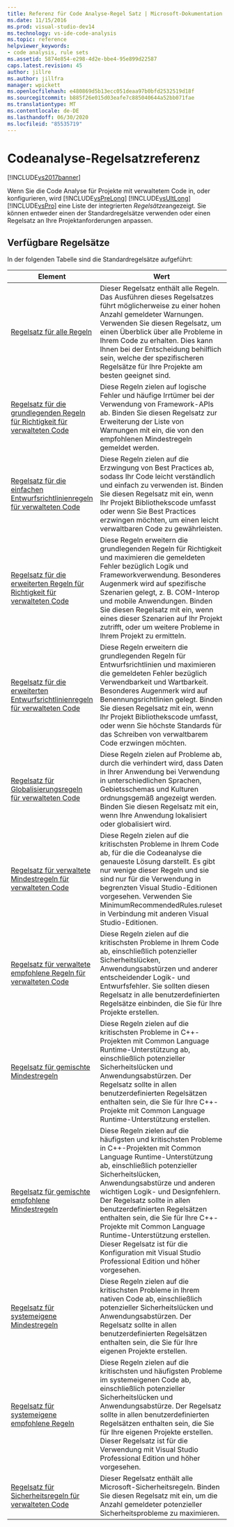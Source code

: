 ```yaml
---
title: Referenz für Code Analyse-Regel Satz | Microsoft-Dokumentation
ms.date: 11/15/2016
ms.prod: visual-studio-dev14
ms.technology: vs-ide-code-analysis
ms.topic: reference
helpviewer_keywords:
- code analysis, rule sets
ms.assetid: 5874e854-e298-4d2e-bbe4-95e899d22587
caps.latest.revision: 45
author: jillre
ms.author: jillfra
manager: wpickett
ms.openlocfilehash: e480869d5b13ecc051deaa97b0bfd2532519d18f
ms.sourcegitcommit: b885f26e015d03eafe7c885040644a52bb071fae
ms.translationtype: MT
ms.contentlocale: de-DE
ms.lasthandoff: 06/30/2020
ms.locfileid: "85535719"
---
```

# <a name="code-analysis-rule-set-reference"></a>Codeanalyse-Regelsatzreferenz
[!INCLUDE[vs2017banner](../includes/vs2017banner.md)]

Wenn Sie die Code Analyse für Projekte mit verwaltetem Code in, oder konfigurieren, wird [!INCLUDE[vsPreLong](../includes/vsprelong-md.md)] [!INCLUDE[vsUltLong](../includes/vsultlong-md.md)] [!INCLUDE[vsPro](../includes/vspro-md.md)] eine Liste der integrierten *Regelsätze*angezeigt. Sie können entweder einen der Standardregelsätze verwenden oder einen Regelsatz an Ihre Projektanforderungen anpassen.

## <a name="available-rule-sets"></a>Verfügbare Regelsätze
 In der folgenden Tabelle sind die Standardregelsätze aufgeführt:

|Element|Wert|
|-|-|
|[Regelsatz für alle Regeln](../code-quality/all-rules-rule-set.md)|Dieser Regelsatz enthält alle Regeln. Das Ausführen dieses Regelsatzes führt möglicherweise zu einer hohen Anzahl gemeldeter Warnungen. Verwenden Sie diesen Regelsatz, um einen Überblick über alle Probleme in Ihrem Code zu erhalten. Dies kann Ihnen bei der Entscheidung behilflich sein, welche der spezifischeren Regelsätze für Ihre Projekte am besten geeignet sind.|
|[Regelsatz für die grundlegenden Regeln für Richtigkeit für verwalteten Code](../code-quality/basic-correctness-rules-rule-set-for-managed-code.md)|Diese Regeln zielen auf logische Fehler und häufige Irrtümer bei der Verwendung von Framework-APIs ab. Binden Sie diesen Regelsatz zur Erweiterung der Liste von Warnungen mit ein, die von den empfohlenen Mindestregeln gemeldet werden.|
|[Regelsatz für die einfachen Entwurfsrichtlinienregeln für verwalteten Code](../code-quality/basic-design-guideline-rules-rule-set-for-managed-code.md)|Diese Regeln zielen auf die Erzwingung von Best Practices ab, sodass Ihr Code leicht verständlich und einfach zu verwenden ist. Binden Sie diesen Regelsatz mit ein, wenn Ihr Projekt Bibliothekscode umfasst oder wenn Sie Best Practices erzwingen möchten, um einen leicht verwaltbaren Code zu gewährleisten.|
|[Regelsatz für die erweiterten Regeln für Richtigkeit für verwalteten Code](../code-quality/extended-correctness-rules-rule-set-for-managed-code.md)|Diese Regeln erweitern die grundlegenden Regeln für Richtigkeit und maximieren die gemeldeten Fehler bezüglich Logik und Frameworkverwendung. Besonderes Augenmerk wird auf spezifische Szenarien gelegt, z. B. COM-Interop und mobile Anwendungen. Binden Sie diesen Regelsatz mit ein, wenn eines dieser Szenarien auf Ihr Projekt zutrifft, oder um weitere Probleme in Ihrem Projekt zu ermitteln.|
|[Regelsatz für die erweiterten Entwurfsrichtlinienregeln für verwalteten Code](../code-quality/extended-design-guidelines-rules-rule-set-for-managed-code.md)|Diese Regeln erweitern die grundlegenden Regeln für Entwurfsrichtlinien und maximieren die gemeldeten Fehler bezüglich Verwendbarkeit und Wartbarkeit. Besonderes Augenmerk wird auf Benennungsrichtlinien gelegt. Binden Sie diesen Regelsatz mit ein, wenn Ihr Projekt Bibliothekscode umfasst, oder wenn Sie höchste Standards für das Schreiben von verwaltbarem Code erzwingen möchten.|
|[Regelsatz für Globalisierungsregeln für verwalteten Code](../code-quality/globalization-rules-rule-set-for-managed-code.md)|Diese Regeln zielen auf Probleme ab, durch die verhindert wird, dass Daten in Ihrer Anwendung bei Verwendung in unterschiedlichen Sprachen, Gebietsschemas und Kulturen ordnungsgemäß angezeigt werden. Binden Sie diesen Regelsatz mit ein, wenn Ihre Anwendung lokalisiert oder globalisiert wird.|
|[Regelsatz für verwaltete Mindestregeln für verwalteten Code](../code-quality/managed-minimun-rules-rule-set-for-managed-code.md)|Diese Regeln zielen auf die kritischsten Probleme in Ihrem Code ab, für die die Codeanalyse die genaueste Lösung darstellt.  Es gibt nur wenige dieser Regeln und sie sind nur für die Verwendung in begrenzten Visual Studio-Editionen vorgesehen.  Verwenden Sie MinimumRecommendedRules.ruleset in Verbindung mit anderen Visual Studio-Editionen.|
|[Regelsatz für verwaltete empfohlene Regeln für verwalteten Code](../code-quality/managed-recommended-rules-rule-set-for-managed-code.md)|Diese Regeln zielen auf die kritischsten Probleme in Ihrem Code ab, einschließlich potenzieller Sicherheitslücken, Anwendungsabstürzen und anderer entscheidender Logik- und Entwurfsfehler. Sie sollten diesen Regelsatz in alle benutzerdefinierten Regelsätze einbinden, die Sie für Ihre Projekte erstellen.|
|[Regelsatz für gemischte Mindestregeln](../code-quality/mixed-minimum-rules-rule-set.md)|Diese Regeln zielen auf die kritischsten Probleme in C++-Projekten mit Common Language Runtime-Unterstützung ab, einschließlich potenzieller Sicherheitslücken und Anwendungsabstürzen. Der Regelsatz sollte in allen benutzerdefinierten Regelsätzen enthalten sein, die Sie für Ihre C++-Projekte mit Common Language Runtime-Unterstützung erstellen.|
|[Regelsatz für gemischte empfohlene Mindestregeln](../code-quality/mixed-recommended-rules-rule-set.md)|Diese Regeln zielen auf die häufigsten und kritischsten Probleme in C++-Projekten mit Common Language Runtime-Unterstützung ab, einschließlich potenzieller Sicherheitslücken, Anwendungsabstürze und anderen wichtigen Logik- und Designfehlern. Der Regelsatz sollte in allen benutzerdefinierten Regelsätzen enthalten sein, die Sie für Ihre C++-Projekte mit Common Language Runtime-Unterstützung erstellen.  Dieser Regelsatz ist für die Konfiguration mit Visual Studio Professional Edition und höher vorgesehen.|
|[Regelsatz für systemeigene Mindestregeln](../code-quality/native-minimum-rules-rule-set.md)|Diese Regeln zielen auf die kritischsten Probleme in Ihrem nativen Code ab, einschließlich potenzieller Sicherheitslücken und Anwendungsabstürzen. Der Regelsatz sollte in allen benutzerdefinierten Regelsätzen enthalten sein, die Sie für Ihre eigenen Projekte erstellen.|
|[Regelsatz für systemeigene empfohlene Regeln](../code-quality/native-recommended-rules-rule-set.md)|Diese Regeln zielen auf die kritischsten und häufigsten Probleme im systemeigenen Code ab, einschließlich potenzieller Sicherheitslücken und Anwendungsabstürze.  Der Regelsatz sollte in allen benutzerdefinierten Regelsätzen enthalten sein, die Sie für Ihre eigenen Projekte erstellen.  Dieser Regelsatz ist für die Verwendung mit Visual Studio Professional Edition und höher vorgesehen.|
|[Regelsatz für Sicherheitsregeln für verwalteten Code](../code-quality/security-rules-rule-set-for-managed-code.md)|Dieser Regelsatz enthält alle Microsoft-Sicherheitsregeln. Binden Sie diesen Regelsatz mit ein, um die Anzahl gemeldeter potenzieller Sicherheitsprobleme zu maximieren.|
